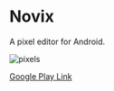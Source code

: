 # Novix

A pixel editor for Android.

![pixels](http://i.imgur.com/GGGlNND.png)


[Google Play Link](https://play.google.com/store/apps/details?id=io.anuke.novix)
